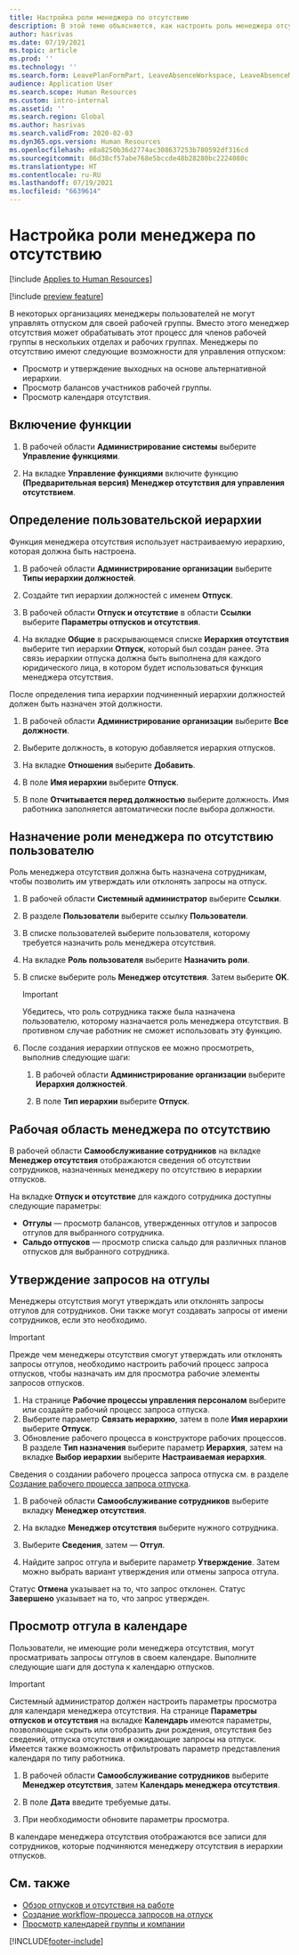 ```yaml
---
title: Настройка роли менеджера по отсутствию
description: В этой теме объясняется, как настроить роль менеджера отсутствия для управления отпусками сотрудников.
author: hasrivas
ms.date: 07/19/2021
ms.topic: article
ms.prod: ''
ms.technology: ''
ms.search.form: LeavePlanFormPart, LeaveAbsenceWorkspace, LeaveAbsenceManager
audience: Application User
ms.search.scope: Human Resources
ms.custom: intro-internal
ms.assetid: ''
ms.search.region: Global
ms.author: hasrivas
ms.search.validFrom: 2020-02-03
ms.dyn365.ops.version: Human Resources
ms.openlocfilehash: e8a8250b36d2774ac308637253b780592df316cd
ms.sourcegitcommit: 86d38cf57abe768e5bccde48b28280bc2224080c
ms.translationtype: HT
ms.contentlocale: ru-RU
ms.lasthandoff: 07/19/2021
ms.locfileid: "6639614"
---
```

# <a name="configure-the-absence-manager-role"></a>Настройка роли менеджера по отсутствию

[!include [Applies to Human Resources](../includes/applies-to-hr.md)]

[!include [preview feature](./includes/preview-feature.md)]

В некоторых организациях менеджеры пользователей не могут управлять отпуском для своей рабочей группы. Вместо этого менеджер отсутствия может обрабатывать этот процесс для членов рабочей группы в нескольких отделах и рабочих группах. Менеджеры по отсутствию имеют следующие возможности для управления отпуском:

- Просмотр и утверждение выходных на основе альтернативной иерархии.
- Просмотр балансов участников рабочей группы.
- Просмотр календаря отсутствия.

## <a name="turn-on-the-feature"></a>Включение функции

1. В рабочей области **Администрирование системы** выберите **Управление функциями**.

2. На вкладке **Управление функциями** включите функцию **(Предварительная версия) Менеджер отсутствия для управления отсутствием**.

## <a name="define-a-custom-hierarchy"></a>Определение пользовательской иерархии

Функция менеджера отсутствия использует настраиваемую иерархию, которая должна быть настроена.

1. В рабочей области **Администрирование организации** выберите **Типы иерархии должностей**.

2. Создайте тип иерархии должностей с именем **Отпуск**.

3. В рабочей области **Отпуск и отсутствие** в области **Ссылки** выберите **Параметры отпусков и отсутствия**.

4. На вкладке **Общие** в раскрывающемся списке **Иерархия отсутствия** выберите тип иерархии **Отпуск**, который был создан ранее. Эта связь иерархии отпуска должна быть выполнена для каждого юридического лица, в котором будет использоваться функция менеджера отсутствия.

После определения типа иерархии подчиненный иерархии должностей должен быть назначен этой должности.

1. В рабочей области **Администрирование организации** выберите **Все должности**.

2. Выберите должность, в которую добавляется иерархия отпусков.

3. На вкладке **Отношения** выберите **Добавить**.

4. В поле **Имя иерархии** выберите **Отпуск**.

5. В поле **Отчитывается перед должностью** выберите должность. Имя работника заполняется автоматически после выбора должности.

## <a name="assign-the-absence-manager-role-to-a-user"></a>Назначение роли менеджера по отсутствию пользователю

Роль менеджера отсутствия должна быть назначена сотрудникам, чтобы позволить им утверждать или отклонять запросы на отпуск.

1. В рабочей области **Системный администратор** выберите **Ссылки**.

2. В разделе **Пользователи** выберите ссылку **Пользователи**.

3. В списке пользователей выберите пользователя, которому требуется назначить роль менеджера отсутствия.

4. На вкладке **Роль пользователя** выберите **Назначить роли**.

5. В списке выберите роль **Менеджер отсутствия**. Затем выберите **OK**.

    > [!IMPORTANT]
    > Убедитесь, что роль сотрудника также была назначена пользователю, которому назначается роль менеджера отсутствия. В противном случае работник не сможет использовать эту функцию.

6. После создания иерархии отпусков ее можно просмотреть, выполнив следующие шаги:

    1. В рабочей области **Администрирование организации** выберите **Иерархия должностей**.
    
    2. В поле **Тип иерархии** выберите **Отпуск**.

## <a name="absence-manager-workspace"></a>Рабочая область менеджера по отсутствию

В рабочей области **Самообслуживание сотрудников** на вкладке **Менеджер отсутствия** отображаются сведения об отсутствии сотрудников, назначенных менеджеру по отсутствию в иерархии отпусков.

На вкладке **Отпуск и отсутствие** для каждого сотрудника доступны следующие параметры:

- **Отгулы** — просмотр балансов, утвержденных отгулов и запросов отгулов для выбранного сотрудника.
- **Сальдо отпусков** — просмотр списка сальдо для различных планов отпусков для выбранного сотрудника.

## <a name="approve-time-off-requests"></a>Утверждение запросов на отгулы

Менеджеры отсутствия могут утверждать или отклонять запросы отгулов для сотрудников. Они также могут создавать запросы от имени сотрудников, если это необходимо.

> [!IMPORTANT]
> Прежде чем менеджеры отсутствия смогут утверждать или отклонять запросы отгулов, необходимо настроить рабочий процесс запроса отпусков, чтобы назначать им для просмотра рабочие элементы запросов отпусков.
>
> 1. На странице **Рабочие процессы управления персоналом** выберите или создайте рабочий процесс запроса отпуска.
> 2. Выберите параметр **Связать иерархию**, затем в поле **Имя иерархии** выберите **Отпуск**.
> 3. Обновление рабочего процесса в конструкторе рабочих процессов. В разделе **Тип назначения** выберите параметр **Иерархия**, затем на вкладке **Выбор иерархии** выберите **Настраиваемая иерархия**.
>
> Сведения о создании рабочего процесса запроса отпуска см. в разделе [Создание рабочего процесса запроса отпуска](hr-leave-and-absence-workflow.md).

1. В рабочей области **Самообслуживание сотрудников** выберите вкладку **Менеджер отсутствия**.

2. На вкладке **Менеджер отсутствия** выберите нужного сотрудника.

3. Выберите **Сведения**, затем — **Отгул**.

4. Найдите запрос отгула и выберите параметр **Утверждение**. Затем можно выбрать вариант утверждения или отмены запроса отгула.

Статус **Отмена** указывает на то, что запрос отклонен. Статус **Завершено** указывает на то, что запрос утвержден.

## <a name="view-time-off-in-the-calendar"></a>Просмотр отгула в календаре

Пользователи, не имеющие роли менеджера отсутствия, могут просматривать запросы отгулов в своем календаре. Выполните следующие шаги для доступа к календарю отпусков.

> [!IMPORTANT]
> Системный администратор должен настроить параметры просмотра для календаря менеджера отсутствия. На странице **Параметры отпусков и отсутствия** на вкладке **Календарь** имеются параметры, позволяющие скрыть или отобразить дни рождения, отсутствия без сведений, отпуска отсутствия и ожидающие запросы на отпуск. Имеется также возможность отфильтровать параметр представления календаря по типу работника.

1. В рабочей области **Самообслуживание сотрудников** выберите **Менеджер отсутствия**, затем **Календарь менеджера отсутствия**.

2. В поле **Дата** введите требуемые даты.

3. При необходимости обновите параметры просмотра.

В календаре менеджера отсутствия отображаются все записи для сотрудников, которые подчиняются менеджеру отсутствия в иерархии отпусков.

## <a name="see-also"></a>См. также

- [Обзор отпусков и отсутствия на работе](hr-leave-and-absence-overview.md)
- [Создание workflow-процесса запросов на отпуск](hr-leave-and-absence-workflow.md)
- [Просмотр календарей группы и компании](hr-employee-self-service-calendar.md)

[!INCLUDE[footer-include](../includes/footer-banner.md)]
